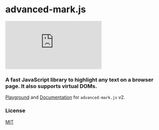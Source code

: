 # advanced-mark.js

[![npm](https://img.shields.io/npm/v/advanced-mark.js)](https://www.npmjs.com/package/advanced-mark.js)

### A fast JavaScript library to highlight any text on a browser page. It also supports virtual DOMs.

[Playground](https://angezid.github.io/advanced-mark.js/playground) and
[Documentation](https://angezid.github.io/advanced-mark.js/doc-v2) for `advanced-mark.js` v2.

### License

[MIT](LICENSE)
